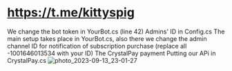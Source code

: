 ﻿# https://t.me/kittyspig
 We change the bot token in YourBot.cs (line 42)
Admins' ID in Config.cs
The main setup takes place in YourBot.cs, also there we change the admin channel ID for notification of subscription purchase (replace all -1001646013534 with your ID)
The CrystalPay payment
Putting our APi in CrystalPay.cs
![photo_2023-09-13_23-01-27](https://github.com/kittyyoyo/cryptochecker_bot/assets/144961585/69e0c0a7-57f5-426d-b055-836806cf328a)
